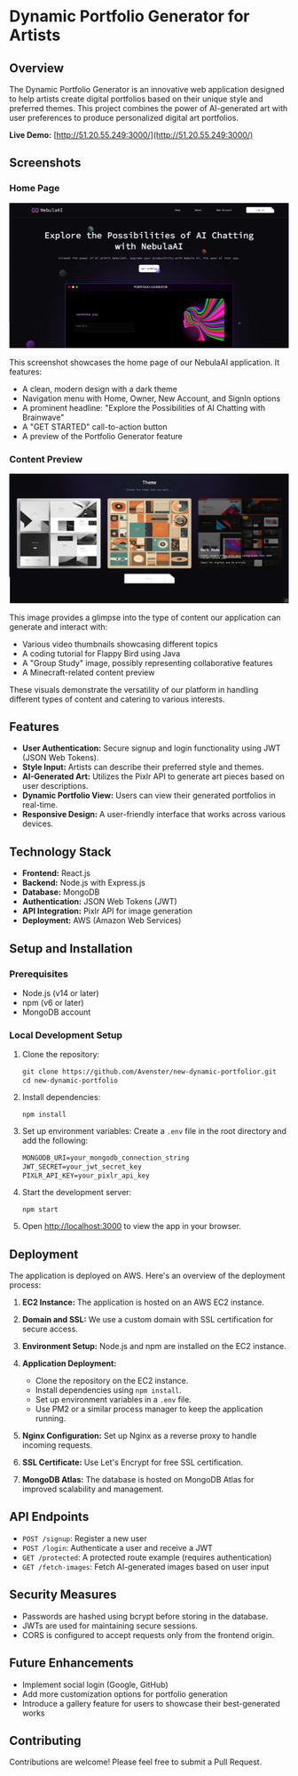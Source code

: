 # Dynamic Portfolio Generator for Artists

## Overview

The Dynamic Portfolio Generator is an innovative web application designed to help artists create digital portfolios based on their unique style and preferred themes. This project combines the power of AI-generated art with user preferences to produce personalized digital art portfolios.

**Live Demo:** [http://51.20.55.249:3000/](http://51.20.55.249:3000/)

## Screenshots

### Home Page
![NebulaAI Home Page](s1.png)

This screenshot showcases the home page of our NebulaAI application. It features:
- A clean, modern design with a dark theme
- Navigation menu with Home, Owner, New Account, and SignIn options
- A prominent headline: "Explore the Possibilities of AI Chatting with Brainwave"
- A "GET STARTED" call-to-action button
- A preview of the Portfolio Generator feature

### Content Preview
![Content Preview](s2.png)

This image provides a glimpse into the type of content our application can generate and interact with:
- Various video thumbnails showcasing different topics
- A coding tutorial for Flappy Bird using Java
- A "Group Study" image, possibly representing collaborative features
- A Minecraft-related content preview

These visuals demonstrate the versatility of our platform in handling different types of content and catering to various interests.

## Features

- **User Authentication:** Secure signup and login functionality using JWT (JSON Web Tokens).
- **Style Input:** Artists can describe their preferred style and themes.
- **AI-Generated Art:** Utilizes the Pixlr API to generate art pieces based on user descriptions.
- **Dynamic Portfolio View:** Users can view their generated portfolios in real-time.
- **Responsive Design:** A user-friendly interface that works across various devices.

## Technology Stack

- **Frontend:** React.js
- **Backend:** Node.js with Express.js
- **Database:** MongoDB
- **Authentication:** JSON Web Tokens (JWT)
- **API Integration:** Pixlr API for image generation
- **Deployment:** AWS (Amazon Web Services)

## Setup and Installation

### Prerequisites

- Node.js (v14 or later)
- npm (v6 or later)
- MongoDB account

### Local Development Setup

1. Clone the repository:
   ```
   git clone https://github.com/Avenster/new-dynamic-portfolior.git
   cd new-dynamic-portfolio
   ```

2. Install dependencies:
   ```
   npm install
   ```

3. Set up environment variables:
   Create a `.env` file in the root directory and add the following:
   ```
   MONGODB_URI=your_mongodb_connection_string
   JWT_SECRET=your_jwt_secret_key
   PIXLR_API_KEY=your_pixlr_api_key
   ```

4. Start the development server:
   ```
   npm start
   ```

5. Open [http://localhost:3000](http://localhost:3000) to view the app in your browser.

## Deployment

The application is deployed on AWS. Here's an overview of the deployment process:

1. **EC2 Instance:** The application is hosted on an AWS EC2 instance.

2. **Domain and SSL:** We use a custom domain with SSL certification for secure access.

3. **Environment Setup:** Node.js and npm are installed on the EC2 instance.

4. **Application Deployment:**
   - Clone the repository on the EC2 instance.
   - Install dependencies using `npm install`.
   - Set up environment variables in a `.env` file.
   - Use PM2 or a similar process manager to keep the application running.

5. **Nginx Configuration:** Set up Nginx as a reverse proxy to handle incoming requests.

6. **SSL Certificate:** Use Let's Encrypt for free SSL certification.

7. **MongoDB Atlas:** The database is hosted on MongoDB Atlas for improved scalability and management.

## API Endpoints

- `POST /signup`: Register a new user
- `POST /login`: Authenticate a user and receive a JWT
- `GET /protected`: A protected route example (requires authentication)
- `GET /fetch-images`: Fetch AI-generated images based on user input

## Security Measures

- Passwords are hashed using bcrypt before storing in the database.
- JWTs are used for maintaining secure sessions.
- CORS is configured to accept requests only from the frontend origin.

## Future Enhancements

- Implement social login (Google, GitHub)
- Add more customization options for portfolio generation
- Introduce a gallery feature for users to showcase their best-generated works

## Contributing

Contributions are welcome! Please feel free to submit a Pull Request.


